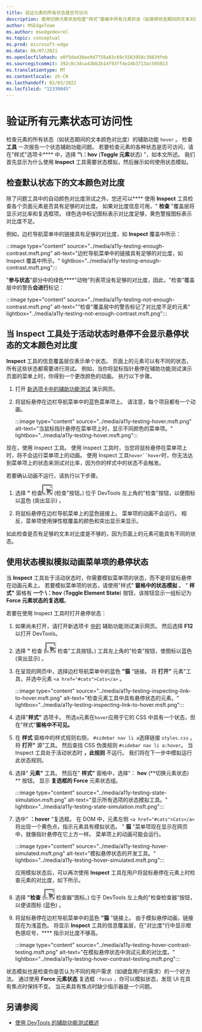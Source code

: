 ```yaml
---
title: 验证元素的所有状态是否可访问
description: 使用切换元素状态检查"样式"窗格中所有元素状态（如悬停状态期间的文本对比度）的辅助功能。
author: MSEdgeTeam
ms.author: msedgedevrel
ms.topic: conceptual
ms.prod: microsoft-edge
ms.date: 06/07/2021
ms.openlocfilehash: e0f5dad36ee9d7758a83c69c5563958c38839feb
ms.sourcegitcommit: 392c0c34ca43bb2b14f93ff4e24b3713ac505013
ms.translationtype: MT
ms.contentlocale: zh-CN
ms.lasthandoff: 02/03/2022
ms.locfileid: "12339045"
---
```

# <a name="verify-accessibility-of-all-states-of-elements"></a>验证所有元素状态可访问性

<!-- 5. STYLES: TOGGLE STATE -->

检查元素的所有状态（如状态期间的文本颜色对比度）的辅助功能 `hover` 。  检查 **工具** 一次报告一个状态辅助功能问题。  若要检查元素的各种状态是否可访问，请在"样式"选项卡**** 中，选择 **"\：hov** (**Toggle 元素**状态) "，如本文所述。 我们首先显示为什么使用 **Inspect** 工具需要状态模拟，然后展示如何使用状态模拟。


<!-- ====================================================================== -->
## <a name="checking-text-color-contrast-in-the-default-state"></a>检查默认状态下的文本颜色对比度

<!-- Inspect tool: information overlay: Accessibility section: Contrast row -->

除了问题工具中的自动颜色对比度测试之外，您还可以**** 使用 **Inspect** 工具检查各个页面元素是否具有足够的对比度。  如果对比度信息可用，" **检查** "覆盖层将显示对比率和复选框项。  绿色选中标记图标表示对比度足够，黄色警报图标表示对比度不足。

例如，边栏导航菜单中的链接具有足够的对比度，如 **Inspect** 覆盖中所示：

:::image type="content" source="../media/a11y-testing-enough-contrast.msft.png" alt-text="边栏导航菜单中的链接具有足够的对比度，如 Inspect 覆盖中所示。" lightbox="../media/a11y-testing-enough-contrast.msft.png":::

"**参与状态**"部分中的绿色****"动物"列表项没有足够的对比度，因此，"检查"覆盖层中的警告**会进行**标记：

:::image type="content" source="../media/a11y-testing-not-enough-contrast.msft.png" alt-text="&quot;检查&quot;覆盖层中的警告标记了对比度不足的元素" lightbox="../media/a11y-testing-not-enough-contrast.msft.png":::


<!-- ====================================================================== -->
## <a name="hovering-when-the-inspect-tool-is-active-doesnt-show-the-text-color-contrast-for-the-hover-state"></a>当 Inspect 工具处于活动状态时悬停不会显示悬停状态的文本颜色对比度

**Inspect** 工具的信息覆盖层仅表示单个状态。  页面上的元素可以有不同的状态，所有这些状态都需要进行测试。  例如，当你将鼠标指针悬停在辅助功能测试演示页面的菜单上时，你得到一个更改颜色的动画。 执行以下步骤。

1.  打开 [新选项卡中的辅助功能测试](https://microsoftedge.github.io/Demos/devtools-a11y-testing/) 演示网页。

1.  将鼠标悬停在边栏导航菜单中的蓝色菜单项上。  请注意，每个项目都有一个动画。

    :::image type="content" source="../media/a11y-testing-hover.msft.png" alt-text="当鼠标指针悬停在菜单项上时，显示不同颜色的菜单项。" lightbox="../media/a11y-testing-hover.msft.png":::

现在，使用 Inspect 工具。 使用 Inspect 工具时，当您将鼠标悬停在菜单项上时，将不会运行菜单项上的动画。  使用 Inspect 工具`hover``hover`时，你无法达到菜单项上的状态来测试对比率，因为你的样式中的状态不会触发。

若要确认动画不运行，请执行以下步骤。

1.  选择 **"** 检查![](../media/inspect-icon.msft.png) (检查"按钮。) 位于 DevTools 左上角的"检查"按钮，以便图标以蓝色 (突出显示) 。

1.  将鼠标悬停在边栏导航菜单上的蓝色链接上。  菜单项的动画不会运行。 相反，菜单项使用弹性框覆盖的颜色和突出显示来显示。

如此检查是否有足够的文本对比度是不够的，因为页面上的元素可能具有不同的状态。


<!-- ====================================================================== -->
## <a name="use-state-simulation-to-simulate-the-hover-state-of-an-animated-menu-item"></a>使用状态模拟模拟动画菜单项的悬停状态

<!-- Elements tool: Styles pane: Toggle Element State -->

当 **Inspect** 工具处于活动状态时，你需要模拟菜单项的状态，而不是将鼠标悬停在动画元素上。  若要模拟菜单项的状态，请使用"样式" **窗格中的状态模拟** 。  " **样式"** 窗格有 **一个 \：hov** (**Toggle Element State**) 按钮，该按钮显示一组标记为 **Force 元素状态的复选框**。

若要在使用 Inspect 工具时打开悬停状态：

1.  如果尚未打开，请打开新选项卡 [中的](https://microsoftedge.github.io/Demos/devtools-a11y-testing/) 辅助功能测试演示网页。 然后选择 **F12** 以打开 DevTools。

1.  选择 **"** 检查 (![](../media/inspect-icon.msft.png) 检查"工具按钮。) 工具左上角的"检查"按钮，使图标以蓝色 (突出显示) 。

1.  在呈现的网页中，选择边栏导航菜单中的蓝色 **"猫** "链接。  将 **打开"** 元素"工具，并选中元素 `<a href="#cats">Cats</a>` 。

    :::image type="content" source="../media/a11y-testing-inspecting-link-to-hover.msft.png" alt-text="检查元素工具中具有悬停状态的元素。" lightbox="../media/a11y-testing-inspecting-link-to-hover.msft.png":::

1.  选择"**样式"** 选项卡。 所选`a`元素在`hover`应用于它的 CSS 中具有一个状态，但在"样式"**窗格中不可见。**

1.  在 **样式** 窗格中的样式规则右侧， `#sidebar nav li a`选择链接 `styles.css` 。  将 **打开"** 源"工具。  然后查找 CSS 伪类规则 `#sidebar nav li a:hover`。  当 Inspect 工具处于活动状态时 **，此规则** 不运行。  我们将在下一步中模拟运行此状态规则。

1.  选择" **元素"** 工具。  然后在" **样式"** 窗格中，选择"： **hov** (**切换元素状态) ** 按钮。  显示 **复选框的 Force** 元素状态组。

    :::image type="content" source="../media/a11y-testing-state-simulation.msft.png" alt-text="显示所有选项的状态模拟工具。" lightbox="../media/a11y-testing-state-simulation.msft.png":::

1.  选中" **：hover** "复选框。  在 DOM 中，元素左侧 `<a href="#cats">Cats</a>`将出现一个黄色点，指示元素具有模拟状态。  " **猫** "菜单项现在显示在网页中，就像指针悬停在它上方一样。  菜单项上的动画可能会运行。

    :::image type="content" source="../media/a11y-testing-hover-simulated.msft.png" alt-text="模拟悬停状态的开发工具。" lightbox="../media/a11y-testing-hover-simulated.msft.png":::

    应用模拟状态后，可以再次使用 **Inspect** 工具在用户将鼠标悬停在元素上时检查元素的对比度，如下所示。

1.  选择 **"检查** (![](../media/inspect-icon.msft.png) 检查器"图标。) 位于 DevTools 左上角的"检查检查器"按钮，以便该图标 (蓝色) 。

1.  将鼠标悬停在边栏导航菜单中的蓝色 **"猫** "链接上。  由于模拟悬停动画，链接现在为浅蓝色。  将显示 **Inspect** 工具的信息覆盖层，在"对比度"行中显示橙色感叹号，**** 指示对比度不够高。

    :::image type="content" source="../media/a11y-testing-hover-contrast-testing.msft.png" alt-text="在模拟悬停状态中测试元素的对比度。" lightbox="../media/a11y-testing-hover-contrast-testing.msft.png":::

状态模拟也是检查你是否认为不同的用户需求（如键盘用户的需求）的一个好方法。  通过使用 **Force 元素状态** 复选框 `:focus` ，你可以模拟状态，发现 UI 在具有焦点时保持不变。 当元素具有焦点时缺少指示器是一个问题。


<!-- ====================================================================== -->
## <a name="see-also"></a>另请参阅

*  [使用 DevTools 的辅助功能测试概述](accessibility-testing-in-devtools.md)
